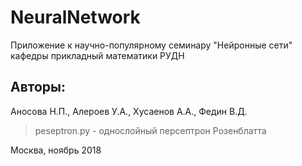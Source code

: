 NeuralNetwork
=====================
Приложение к научно-популярному семинару "Нейронные сети" кафедры прикладный математики РУДН

Авторы:
-----------------------------------
Аносова Н.П., Алероев У.А., Хусаенов А.А., Федин В.Д.
> peseptron.py - однослойный персептрон Розенблатта


Москва, ноябрь 2018 
